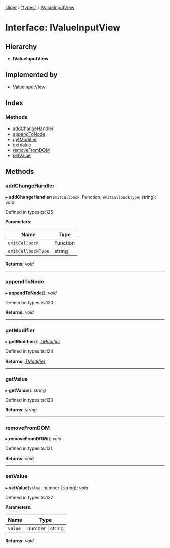 [slider](../globals.md) › ["types"](../modules/_types_.md) › [IValueInputView](_types_.ivalueinputview.md)

# Interface: IValueInputView

## Hierarchy

* **IValueInputView**

## Implemented by

* [ValueInputView](../classes/_view_valueinputview_.valueinputview.md)

## Index

### Methods

* [addChangeHandler](_types_.ivalueinputview.md#addchangehandler)
* [appendToNode](_types_.ivalueinputview.md#appendtonode)
* [getModifier](_types_.ivalueinputview.md#getmodifier)
* [getValue](_types_.ivalueinputview.md#getvalue)
* [removeFromDOM](_types_.ivalueinputview.md#removefromdom)
* [setValue](_types_.ivalueinputview.md#setvalue)

## Methods

###  addChangeHandler

▸ **addChangeHandler**(`emitCallback`: Function, `emitCallbackType`: string): *void*

Defined in types.ts:125

**Parameters:**

Name | Type |
------ | ------ |
`emitCallback` | Function |
`emitCallbackType` | string |

**Returns:** *void*

___

###  appendToNode

▸ **appendToNode**(): *void*

Defined in types.ts:120

**Returns:** *void*

___

###  getModifier

▸ **getModifier**(): *[TModifier](../modules/_types_.md#tmodifier)*

Defined in types.ts:124

**Returns:** *[TModifier](../modules/_types_.md#tmodifier)*

___

###  getValue

▸ **getValue**(): *string*

Defined in types.ts:123

**Returns:** *string*

___

###  removeFromDOM

▸ **removeFromDOM**(): *void*

Defined in types.ts:121

**Returns:** *void*

___

###  setValue

▸ **setValue**(`value`: number | string): *void*

Defined in types.ts:122

**Parameters:**

Name | Type |
------ | ------ |
`value` | number &#124; string |

**Returns:** *void*

